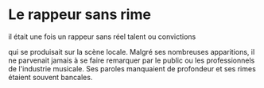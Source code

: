 # Le rappeur sans rime

il était une fois un rappeur sans réel talent ou convictions 

qui se produisait sur la scène locale. Malgré ses nombreuses apparitions, il ne parvenait jamais à se faire remarquer par le public ou les professionnels de l'industrie musicale. Ses paroles manquaient de profondeur et ses rimes étaient souvent bancales.
